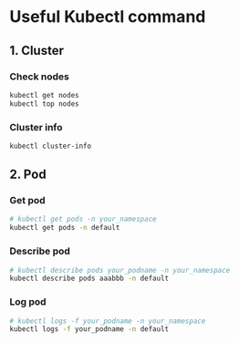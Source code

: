 # Useful Kubectl command

## 1. Cluster

### Check nodes

```bash
kubectl get nodes
kubectl top nodes
```

### Cluster info

```bash
kubectl cluster-info
```

## 2. Pod

### Get pod

```bash
# kubectl get pods -n your_namespace
kubectl get pods -n default
```

### Describe pod

```bash
# kubectl describe pods your_podname -n your_namespace
kubectl describe pods aaabbb -n default
```

### Log pod

```bash
# kubectl logs -f your_podname -n your_namespace
kubectl logs -f your_podname -n default
```
